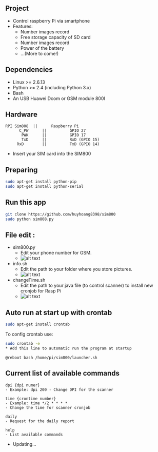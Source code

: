 ## Project
* Control raspberry Pi via smartphone
* Features:
	- Number images record
	- Free storage capacity of SD card
	- Number images record
	- Power of the battery
	- ...(More to come!)

## Dependencies
* Linux >= 2.6.13
* Python >= 2.4 (including Python 3.x)
* Bash
* An USB Huawei Dcom or GSM module 800l

## Hardware 
```
RPI Sim808 	|| 		Raspberry Pi
	  C_PW		||			GPIO 27
	   PWK		|| 			GPIO 17 
	   TxD 		|| 			RxD (GPIO 15)
     RxD 		|| 			TxD (GPIO 14)
```
- Insert your SIM card into the SIM800

## Preparing
```bash
sudo apt-get install python-pip
sudo apt-get install python-serial
```

## Run this app
```bash
git clone https://github.com/huyhoang8398/sim800
sudo python sim808.py
```
## File edit :
* sim800.py
	* Edit your phone number for GSM.
	* ![alt text](https://github.com/huyhoang8398/sim800/blob/v1.0/pictures/Screenshot_2018-12-24_23-00-01.png)
* info.sh
	* Edit the path to your folder where you store pictures.
	* ![alt text](https://raw.githubusercontent.com/huyhoang8398/sim800/v1.0/pictures/Screenshot_2018-12-24_23-07-41.png)
* changeTime.sh
	* Edit the path to your java file (to control scanner) to install new cronjob for Rasp Pi
	* ![alt text](https://raw.githubusercontent.com/huyhoang8398/sim800/v1.0/pictures/Screenshot_2018-12-24_23-10-11.png)
## Auto run at start up with crontab
```bash
sudo apt-get install crontab
```
To config crontab use:
```bash
sudo crontab -e
* Add this line to automatic run the program at startup
```
```
@reboot bash /home/pi/sim800/launcher.sh
```
## Current list of available commands
```
dpi {dpi numer}
- Example: dpi 200 - Change DPI for the scanner 
```
```
time {crontime number}
- Example: time */2 * * * * 
- Change the time for scanner cronjob
```
```
daily
- Request for the daily report
``` 
```
help
- List available commands
```
* Updating...
